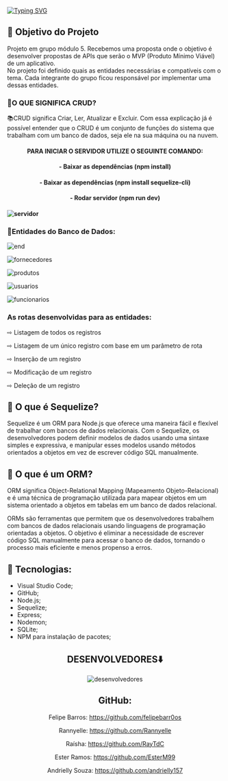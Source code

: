  [![Typing SVG](https://readme-typing-svg.herokuapp.com/?color=FFFFF1&size=40&center=true&vCenter=true&width=1000&lines=++PROJETO++FINAL++-++MÓDULO++5)](https://git.io/typing-svg)

## 📍 Objetivo do Projeto
Projeto em grupo módulo 5. 
Recebemos uma proposta onde o objetivo é desenvolver propostas de APIs que serão
o MVP (Produto Mínimo Viável) de um aplicativo. 
<br>No projeto foi definido quais as entidades necessárias e compatíveis com
o tema. Cada integrante do grupo ficou responsável por implementar uma dessas entidades.




<h3> 📍O QUE SIGNIFICA CRUD? </h3>
📚CRUD significa Criar, Ler, Atualizar e Excluir. Com essa explicação já é possível entender que o CRUD é um conjunto de funções do sistema que trabalham com um banco de dados, seja ele na sua máquina ou na nuvem.


<h4 id="Sobre" align="center">PARA INICIAR O SERVIDOR UTILIZE O SEGUINTE COMANDO:<h4>
 <h4 id="Sobre" align="center">- Baixar as dependências (npm install)<h4>
 <h4 id="Sobre" align="center">- Baixar as dependências (npm install sequelize-cli)<h4>
   <h4 id="Sobre" align="center">- Rodar servidor (npm run dev)<h4>
  

![servidor](https://user-images.githubusercontent.com/112560788/220970353-b20b82fd-0a08-41f0-aa40-81db3e9ac0e8.gif)



<h3> 📍Entidades do Banco de Dados: </h3>

![end](https://user-images.githubusercontent.com/112557800/221090574-9ecf9bf9-c0d8-4c73-98fa-029390bcece8.jpeg)

![fornecedores](https://user-images.githubusercontent.com/112557800/221090748-f262740c-b9d4-4349-a933-89c8eb8fbdd1.jpeg)

![produtos](https://user-images.githubusercontent.com/112557800/221090831-c0c16f49-be8c-424d-acfc-113b6af12f1d.jpeg)

![usuarios](https://user-images.githubusercontent.com/112557800/221090929-e69bb905-06e7-40ff-a526-fece5282f736.jpeg)

![funcionarios](https://user-images.githubusercontent.com/112557800/221091001-823b84ac-ad2a-448c-b747-94f25ea466fa.jpeg)

  
  <h3>  As rotas desenvolvidas para as entidades: </h3>

⇨ Listagem de todos os registros

⇨ Listagem de um único registro com base em um parâmetro de rota
  
⇨ Inserção de um registro
  
⇨ Modificação de um registro
  
⇨ Deleção de um registro

  
  ## 📍 O que é Sequelize?
  Sequelize é um ORM para Node.js que oferece uma maneira fácil e flexível de trabalhar com bancos de dados relacionais. Com o Sequelize, os desenvolvedores podem definir modelos de dados usando uma sintaxe simples e expressiva, e manipular esses modelos usando métodos orientados a objetos em vez de escrever código SQL manualmente.
  
  ## 📍 O que é um ORM?
  ORM significa Object-Relational Mapping (Mapeamento Objeto-Relacional) e é uma técnica de programação utilizada para mapear objetos em um sistema orientado a objetos em tabelas em um banco de dados relacional.

ORMs são ferramentas que permitem que os desenvolvedores trabalhem com bancos de dados relacionais usando linguagens de programação orientadas a objetos. O objetivo é eliminar a necessidade de escrever código SQL manualmente para acessar o banco de dados, tornando o processo mais eficiente e menos propenso a erros.


  ## 🚀 Tecnologias:

<ul>
    <li> Visual Studio Code;</li>
    <li> GitHub;</li>
    <li> Node.js;</li>
    <li> Sequelize;</li>
    <li> Express;</li>
    <li> Nodemon;</li>
    <li> SQLite;</li>
    <li> NPM para instalação de pacotes;</li>
 </ul>
  
  <div align="center">
  <h2>DESENVOLVEDORES⬇️</h2>
  
![desenvolvedores](https://user-images.githubusercontent.com/112557800/221098302-c22091a8-238a-4e20-8bf2-e14dcda61b03.jpeg)

## GitHub:

 Felipe Barros: https://github.com/felipebarr0os
 
 Rannyelle: https://github.com/Rannyelle
 
 Raísha: https://github.com/RayTdC
 
 Ester Ramos: https://github.com/EsterM99
 
 Andrielly Souza: https://github.com/andrielly157
